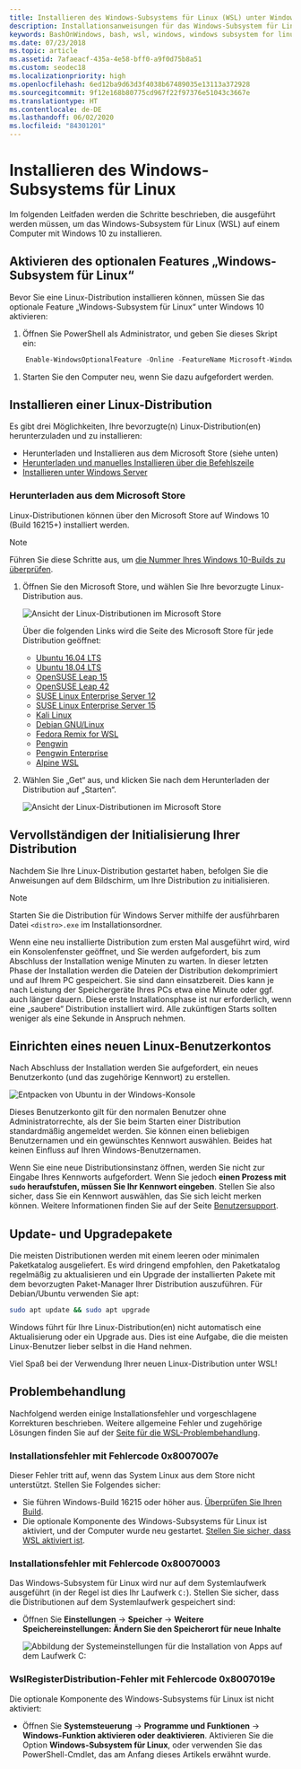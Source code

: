 ```yaml
---
title: Installieren des Windows-Subsystems für Linux (WSL) unter Windows 10
description: Installationsanweisungen für das Windows-Subsystem für Linux unter Windows 10.
keywords: BashOnWindows, bash, wsl, windows, windows subsystem for linux, windowssubsystem, ubuntu, debian, suse, windows 10, install
ms.date: 07/23/2018
ms.topic: article
ms.assetid: 7afaeacf-435a-4e58-bff0-a9f0d75b8a51
ms.custom: seodec18
ms.localizationpriority: high
ms.openlocfilehash: 6ed12ba9d63d3f4038b67489035e13113a372928
ms.sourcegitcommit: 9f12e168b80775cd967f22f97376e51043c3667e
ms.translationtype: HT
ms.contentlocale: de-DE
ms.lasthandoff: 06/02/2020
ms.locfileid: "84301201"
---
```

# <a name="install-windows-subsystem-for-linux"></a>Installieren des Windows-Subsystems für Linux

Im folgenden Leitfaden werden die Schritte beschrieben, die ausgeführt werden müssen, um das Windows-Subsystem für Linux (WSL) auf einem Computer mit Windows 10 zu installieren.

## <a name="enable-the-windows-subsystem-for-linux-optional-feature"></a>Aktivieren des optionalen Features „Windows-Subsystem für Linux“

Bevor Sie eine Linux-Distribution installieren können, müssen Sie das optionale Feature „Windows-Subsystem für Linux“ unter Windows 10 aktivieren:

1. Öffnen Sie PowerShell als Administrator, und geben Sie dieses Skript ein:

```powershell
    Enable-WindowsOptionalFeature -Online -FeatureName Microsoft-Windows-Subsystem-Linux
```

1. Starten Sie den Computer neu, wenn Sie dazu aufgefordert werden.

## <a name="install-a-linux-distribution"></a>Installieren einer Linux-Distribution

Es gibt drei Möglichkeiten, Ihre bevorzugte(n) Linux-Distribution(en) herunterzuladen und zu installieren:

- Herunterladen und Installieren aus dem Microsoft Store (siehe unten)
- [Herunterladen und manuelles Installieren über die Befehlszeile](install-manual.md)
- [Installieren unter Windows Server](install-on-server.md)

### <a name="install-from-the-microsoft-store"></a>Herunterladen aus dem Microsoft Store

Linux-Distributionen können über den Microsoft Store auf Windows 10 (Build 16215+) installiert werden.

> [!NOTE]
> Führen Sie diese Schritte aus, um [die Nummer Ihres Windows 10-Builds zu überprüfen](troubleshooting.md#check-your-build-number).

1. Öffnen Sie den Microsoft Store, und wählen Sie Ihre bevorzugte Linux-Distribution aus.

    ![Ansicht der Linux-Distributionen im Microsoft Store](media/store.png)

    Über die folgenden Links wird die Seite des Microsoft Store für jede Distribution geöffnet:

    - [Ubuntu 16.04 LTS](https://www.microsoft.com/store/apps/9pjn388hp8c9)
    - [Ubuntu 18.04 LTS](https://www.microsoft.com/store/apps/9N9TNGVNDL3Q)
    - [OpenSUSE Leap 15](https://www.microsoft.com/store/apps/9n1tb6fpvj8c)
    - [OpenSUSE Leap 42](https://www.microsoft.com/store/apps/9njvjts82tjx)
    - [SUSE Linux Enterprise Server 12](https://www.microsoft.com/store/apps/9p32mwbh6cns)
    - [SUSE Linux Enterprise Server 15](https://www.microsoft.com/store/apps/9pmw35d7fnlx)
    - [Kali Linux](https://www.microsoft.com/store/apps/9PKR34TNCV07)
    - [Debian GNU/Linux](https://www.microsoft.com/store/apps/9MSVKQC78PK6)
    - [Fedora Remix for WSL](https://www.microsoft.com/store/apps/9n6gdm4k2hnc)
    - [Pengwin](https://www.microsoft.com/store/apps/9NV1GV1PXZ6P)
    - [Pengwin Enterprise](https://www.microsoft.com/store/apps/9N8LP0X93VCP)
    - [Alpine WSL](https://www.microsoft.com/store/apps/9p804crf0395)

1. Wählen Sie „Get“ aus, und klicken Sie nach dem Herunterladen der Distribution auf „Starten“.

    ![Ansicht der Linux-Distributionen im Microsoft Store](media/UbuntuStore.png)

## <a name="complete-initialization-of-your-distro"></a>Vervollständigen der Initialisierung Ihrer Distribution

Nachdem Sie Ihre Linux-Distribution gestartet haben, befolgen Sie die Anweisungen auf dem Bildschirm, um Ihre Distribution zu initialisieren.

> [!NOTE]
> Starten Sie die Distribution für Windows Server mithilfe der ausführbaren Datei `<distro>.exe` im Installationsordner.

Wenn eine neu installierte Distribution zum ersten Mal ausgeführt wird, wird ein Konsolenfenster geöffnet, und Sie werden aufgefordert, bis zum Abschluss der Installation wenige Minuten zu warten. In dieser letzten Phase der Installation werden die Dateien der Distribution dekomprimiert und auf Ihrem PC gespeichert. Sie sind dann einsatzbereit. Dies kann je nach Leistung der Speichergeräte Ihres PCs etwa eine Minute oder ggf. auch länger dauern. Diese erste Installationsphase ist nur erforderlich, wenn eine „saubere“ Distribution installiert wird. Alle zukünftigen Starts sollten weniger als eine Sekunde in Anspruch nehmen.

## <a name="set-up-a-new-linux-user-account"></a>Einrichten eines neuen Linux-Benutzerkontos

Nach Abschluss der Installation werden Sie aufgefordert, ein neues Benutzerkonto (und das zugehörige Kennwort) zu erstellen.

![Entpacken von Ubuntu in der Windows-Konsole](media/UbuntuInstall.png)

Dieses Benutzerkonto gilt für den normalen Benutzer ohne Administratorrechte, als der Sie beim Starten einer Distribution standardmäßig angemeldet werden. Sie können einen beliebigen Benutzernamen und ein gewünschtes Kennwort auswählen. Beides hat keinen Einfluss auf Ihren Windows-Benutzernamen.

Wenn Sie eine neue Distributionsinstanz öffnen, werden Sie nicht zur Eingabe Ihres Kennworts aufgefordert. Wenn Sie jedoch **einen Prozess mit `sudo` heraufstufen, müssen Sie Ihr Kennwort eingeben**. Stellen Sie also sicher, dass Sie ein Kennwort auswählen, das Sie sich leicht merken können. Weitere Informationen finden Sie auf der Seite [Benutzersupport](user-support.md).

## <a name="update--upgrade-packages"></a>Update- und Upgradepakete

Die meisten Distributionen werden mit einem leeren oder minimalen Paketkatalog ausgeliefert. Es wird dringend empfohlen, den Paketkatalog regelmäßig zu aktualisieren und ein Upgrade der installierten Pakete mit dem bevorzugten Paket-Manager Ihrer Distribution auszuführen. Für Debian/Ubuntu verwenden Sie apt:

```bash
sudo apt update && sudo apt upgrade
```

Windows führt für Ihre Linux-Distribution(en) nicht automatisch eine Aktualisierung oder ein Upgrade aus. Dies ist eine Aufgabe, die die meisten Linux-Benutzer lieber selbst in die Hand nehmen.

Viel Spaß bei der Verwendung Ihrer neuen Linux-Distribution unter WSL!

## <a name="troubleshooting"></a>Problembehandlung

Nachfolgend werden einige Installationsfehler und vorgeschlagene Korrekturen beschrieben. Weitere allgemeine Fehler und zugehörige Lösungen finden Sie auf der [Seite für die WSL-Problembehandlung](troubleshooting.md).

### <a name="installation-failed-with-error-0x8007007e"></a>Installationsfehler mit Fehlercode 0x8007007e

Dieser Fehler tritt auf, wenn das System Linux aus dem Store nicht unterstützt.  Stellen Sie Folgendes sicher:

- Sie führen Windows-Build 16215 oder höher aus. [Überprüfen Sie Ihren Build](troubleshooting.md#check-your-build-number).
- Die optionale Komponente des Windows-Subsystems für Linux ist aktiviert, und der Computer wurde neu gestartet.  [Stellen Sie sicher, dass WSL aktiviert ist](troubleshooting.md#confirm-wsl-is-enabled).

### <a name="installation-failed-with-error-0x80070003"></a>Installationsfehler mit Fehlercode 0x80070003

Das Windows-Subsystem für Linux wird nur auf dem Systemlaufwerk ausgeführt (in der Regel ist dies Ihr Laufwerk `C:`). Stellen Sie sicher, dass die Distributionen auf dem Systemlaufwerk gespeichert sind:

- Öffnen Sie **Einstellungen** -> **Speicher** -> **Weitere Speichereinstellungen: Ändern Sie den Speicherort für neue Inhalte**
  
    ![Abbildung der Systemeinstellungen für die Installation von Apps auf dem Laufwerk C:](media/AppStorage.png)

### <a name="wslregisterdistribution-failed-with-error-0x8007019e"></a>WslRegisterDistribution-Fehler mit Fehlercode 0x8007019e

Die optionale Komponente des Windows-Subsystems für Linux ist nicht aktiviert:

- Öffnen Sie **Systemsteuerung** -> **Programme und Funktionen** -> **Windows-Funktion aktivieren oder deaktivieren**. Aktivieren Sie die Option **Windows-Subsystem für Linux**, oder verwenden Sie das PowerShell-Cmdlet, das am Anfang dieses Artikels erwähnt wurde.
